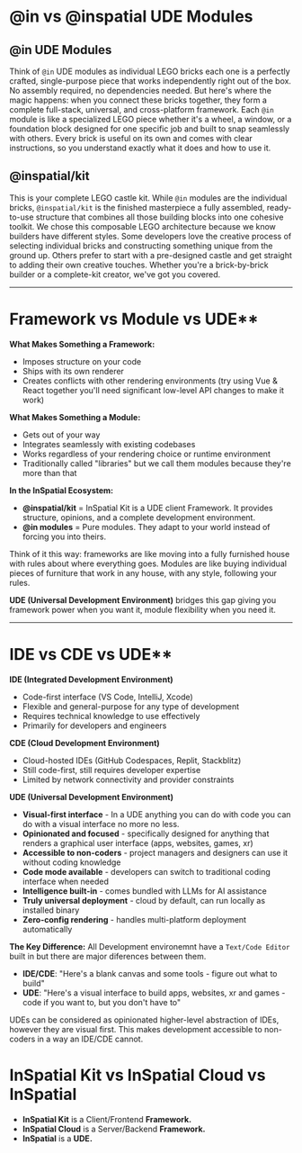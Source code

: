 # @in vs @inspatial UDE Modules

## @in UDE Modules

Think of `@in` UDE modules as individual LEGO bricks each one is a perfectly crafted, single-purpose piece that works independently right out of the box. No assembly required, no dependencies needed. But here's where the magic happens: when you connect these bricks together, they form a complete full-stack, universal, and cross-platform framework.
Each `@in` module is like a specialized LEGO piece whether it's a wheel, a window, or a foundation block designed for one specific job and built to snap seamlessly with others. Every brick is useful on its own and comes with clear instructions, so you understand exactly what it does and how to use it.

## @inspatial/kit

This is your complete LEGO castle kit. While `@in` modules are the individual bricks, `@inspatial/kit` is the finished masterpiece a fully assembled, ready-to-use structure that combines all those building blocks into one cohesive toolkit.
We chose this composable LEGO architecture because we know builders have different styles. Some developers love the creative process of selecting individual bricks and constructing something unique from the ground up. Others prefer to start with a pre-designed castle and get straight to adding their own creative touches.
Whether you're a brick-by-brick builder or a complete-kit creator, we've got you covered.

---

# Framework vs Module vs UDE\*\*

**What Makes Something a Framework:**

- Imposes structure on your code
- Ships with its own renderer
- Creates conflicts with other rendering environments (try using Vue & React together you'll need significant low-level API changes to make it work)

**What Makes Something a Module:**

- Gets out of your way
- Integrates seamlessly with existing codebases
- Works regardless of your rendering choice or runtime environment
- Traditionally called "libraries" but we call them modules because they're more than that

**In the InSpatial Ecosystem:**

- **@inspatial/kit** =  InSpatial Kit is a UDE client Framework. It provides structure, opinions, and a complete development environment. 
- **@in modules** = Pure modules. They adapt to your world instead of forcing you into theirs.

Think of it this way: frameworks are like moving into a fully furnished house with rules about where everything goes. Modules are like buying individual pieces of furniture that work in any house, with any style, following your rules.

**UDE (Universal Development Environment)** bridges this gap giving you framework power when you want it, module flexibility when you need it.

---

# IDE vs CDE vs UDE\*\*

**IDE (Integrated Development Environment)**

- Code-first interface (VS Code, IntelliJ, Xcode)
- Flexible and general-purpose for any type of development
- Requires technical knowledge to use effectively
- Primarily for developers and engineers

**CDE (Cloud Development Environment)**

- Cloud-hosted IDEs (GitHub Codespaces, Replit, Stackblitz)
- Still code-first, still requires developer expertise
- Limited by network connectivity and provider constraints

**UDE (Universal Development Environment)**

- **Visual-first interface** - In a UDE anything you can do with code you can do with a visual interface no more no less.
- **Opinionated and focused** - specifically designed for anything that renders a graphical user interface (apps, websites, games, xr)
- **Accessible to non-coders** - project managers and designers can use it without coding knowledge
- **Code mode available** - developers can switch to traditional coding interface when needed
- **Intelligence built-in** - comes bundled with LLMs for AI assistance
- **Truly universal deployment** - cloud by default, can run locally as installed binary
- **Zero-config rendering** - handles multi-platform deployment automatically

**The Key Difference:**
All Development environemnt have a `Text/Code Editor` built in but there are major diferences between them. 

- **IDE/CDE**: "Here's a blank canvas and some tools - figure out what to build"
- **UDE**: "Here's a visual interface to build apps, websites, xr and games - code if you want to, but you don't have to"

UDEs can be considered as opinionated higher-level abstraction of IDEs, however they are visual first. This makes development accessible to non-coders in a way an IDE/CDE cannot. 

# InSpatial Kit vs InSpatial Cloud vs InSpatial

- **InSpatial Kit** is a Client/Frontend **Framework.**
- **InSpatial Cloud** is a Server/Backend **Framework.**
- **InSpatial** is a **UDE.**
